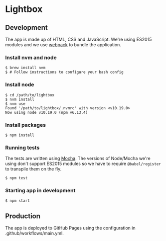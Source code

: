 # Lightbox

## Development

The app is made up of HTML, CSS and JavaScript. We're using ES2015 modules and we use [webpack](https://webpack.js.org) to bundle the application.

### Install nvm and node

```
$ brew install nvm
$ # Follow instructions to configure your bash config
```

### Install node

```
$ cd /path/to/lightbox
$ nvm install
$ nvm use
Found '/path/to/lightbox/.nvmrc' with version <v10.19.0>
Now using node v10.19.0 (npm v6.13.4)
```

### Install packages

```
$ npm install
```

### Running tests

The tests are written using [Mocha](https://mochajs.org/). The versions of Node/Mocha we're using don't support ES2015 modules so we have to require `@babel/register` to transpile them on the fly.

```
$ npm test
```

### Starting app in development

```
$ npm start
```

## Production

The app is deployed to GitHub Pages using the configuration in .github/workflows/main.yml.
